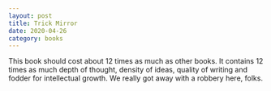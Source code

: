 ```yaml
---
layout: post
title: Trick Mirror
date: 2020-04-26
category: books
---
```


This book should cost about 12 times as much as other books. It contains 12 times as much depth of thought, density of ideas, quality of writing and fodder for intellectual growth. We really got away with a robbery here, folks.